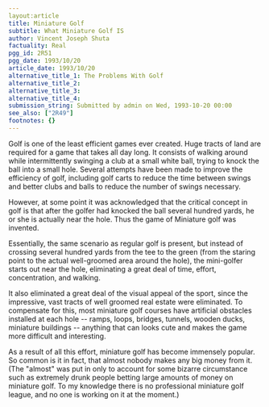 ```yaml
---
layout:article
title: Miniature Golf
subtitle: What Miniature Golf IS
author: Vincent Joseph Shuta
factuality: Real
pgg_id: 2R51
pgg_date: 1993/10/20
article_date: 1993/10/20
alternative_title_1: The Problems With Golf
alternative_title_2: 
alternative_title_3: 
alternative_title_4: 
submission_string: Submitted by admin on Wed, 1993-10-20 00:00
see_also: ["2R49"]
footnotes: {}
---
```

<div>
<p>Golf is one of the least efficient games ever created. Huge tracts of land are required for a game that takes all day long. It consists of walking around while intermittently swinging a club at a small white ball, trying to knock the ball into a small hole. Several attempts have been made to improve the efficiency of golf, including golf carts to reduce the time between swings and better clubs and balls to reduce the number of swings necessary.</p>
<p>However, at some point it was acknowledged that the critical concept in golf is that after the golfer had knocked the ball several hundred yards, he or she is actually near the hole. Thus the game of Miniature golf was invented.</p>
<p>Essentially, the same scenario as regular golf is present, but instead of crossing several hundred yards from the tee to the green (from the staring point to the actual well-groomed area around the hole), the mini-golfer starts out near the hole, eliminating a great deal of time, effort, concentration, and walking.</p>
<p>It also eliminated a great deal of the visual appeal of the sport, since the impressive, vast tracts of well groomed real estate were eliminated. To compensate for this, most miniature golf courses have artificial obstacles installed at each hole -- ramps, loops, bridges, tunnels, wooden ducks, miniature buildings -- anything that can looks cute and makes the game more difficult and interesting.</p>
<p>As a result of all this effort, miniature golf has become immensely popular. So common is it in fact, that almost nobody makes any big money from it. (The "almost" was put in only to account for some bizarre circumstance such as extremely drunk people betting large amounts of money on miniature golf. To my knowledge there is no professional miniature golf league, and no one is working on it at the moment.)</p>
</div>
